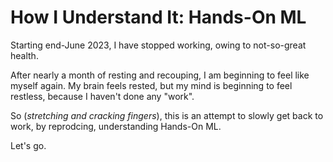 # How I Understand It: Hands-On ML

Starting end-June 2023, I have stopped working, owing to not-so-great health.

After nearly a month of resting and recouping, I am beginning to feel like myself again. My brain feels rested, but my mind is beginning to feel restless, because I haven't done any "work".

So (*stretching and cracking fingers*), this is an attempt to slowly get back to work, by reprodcing, understanding Hands-On ML.

Let's go.
